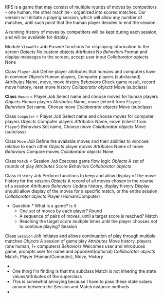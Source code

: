 RPS is a game that may consist of multiple rounds of moves by competitors - one human, the other machine - organized into scored matches. Our version will initiate a playing session, which will allow any number of matches, until such point that the human player decides to end the session.

A running history of moves by competitors will be kept during each session, and will be available for display. 

Module `Viewable`
*Job* Provide functions for displaying information to the screen
*Objects* No custom objects
*Attributes* No 
*Behaviors* Format and display messages to the screen, accept user input
*Collaborator objects* None

Class `Player`
*Job* Define player attributes that humans and computers have in common
*Objects* Human players, Computer players (subclassed)
*Attributes* Name, move, move history
*Behaviors* Check game result, record move history, reset move history
*Collaborator objects* Move (subclass)

**Class** `Human` < Player
*Job* Select name and choose moves for human players
*Objects* Human players
*Attributes* Name, move (inherit from `Player`)
*Behaviors* Set name, Choose move
*Collaborator objects* Move (subclass)

Class `Computer` < Player
*Job* Select name and choose moves for computer players
*Objects* Computer players
*Attributes* Name, move (inherit from `Player`)
*Behaviors* Set name, Choose move
*Collaborator objects* Move (subclass)

Class `Move`
*Job* Define the available moves and their abilities to win/lose relative to each other
*Objects* player moves
*Attributes* Name of move
*Behaviors* Compare moves
*Collaborator objects* None

Class `Match` < Session
*Job* Executes game flow logic
*Objects* A set of rounds of play
*Attributes* Score
*Behaviors*
*Collaborator objects*

Class `History`
*Job* Perform functions to keep and allow display of the move history for the session
*Objects* A record of all moves chosen in the course of a session
*Attributes*
*Behaviors* Update history, display history
            Display should allow display of the moves for a specific match, or the entire session
*Collaborator objects* Player (Human/Computer)

* Question * What is a game? Is it
  - One set of moves by each player?
    Round
  - A sequence of pairs of moves, until a target score is reached?
    Match
  - Reaching the target score multiple times until the player chooses not to continue playing?
    Session

Class `Session`
*Job* Initiates and allows continuation of play through multiple matches
*Objects* A session of game play
*Attributes* Move history, players (one human, 1+ computers)
*Behaviors* Welcomes user and introduces game, prompts user for name and opponent(optional)
*Collaborator objects* Match, Player (Human/Computer), Move, History

* 
* One thing I'm finding is that ths subclass Match is not inhering the state values/attributes of the superclass
* This is somewhat annoying because I have to pass these state values around between the Session and Match instance methods
*